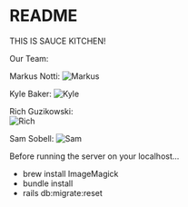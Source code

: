 # README

THIS IS SAUCE KITCHEN!

Our Team:

Markus Notti:
![Markus](https://github.com/scalableinternetservices/sauce-kitchen/tree/master/app/assets/images/markusProfile.jpg?raw=true)

Kyle Baker:
![Kyle](https://github.com/scalableinternetservices/sauce-kitchen/tree/master/app/assets/images/kyleProfile.jpg?raw=true)

Rich Guzikowski:
<br>
![Rich](http://creepbay.com/wp-content/uploads/2015/11/Poop-Monster.jpg)

Sam Sobell:
![Sam](/tree/master/app/assets/images/samProfile.jpg?raw=true)

Before running the server on your localhost...
* brew install ImageMagick
* bundle install
* rails db:migrate:reset
